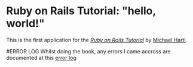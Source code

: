 # Ruby on Rails Tutorial: "hello, world!"

This is the first application for the
[*Ruby on Rails Tutorial*](http://www.railstutorial.org/)
by [Michael Hartl](http://www.michaelhartl.com/).

#ERROR LOG
Whilst doing the book, any errors I came accross are documented at this [error log](ERRORS.md)